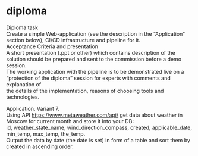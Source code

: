 # diploma
Diploma task  
Create a simple Web-application (see the description in the “Application” section below), CI/CD infrastructure and pipeline for it.  
Acceptance Criteria and presentation  
A short presentation (.ppt or other) which contains description of the solution should be prepared and sent to the commission before a demo session.  
The working application with the pipeline is to be demonstrated live on a “protection of the diploma” session for experts with comments and explanation of  
the details of the implementation, reasons of choosing tools and technologies.  
  
  
  
  
Application.
Variant 7.  
Using API https://www.metaweather.com/api/ get data about weather in Moscow for current month and store it into your DB:  
id, weather_state_name, wind_direction_compass, created, applicable_date, min_temp, max_temp, the_temp.  
Output the data by date (the date is set) in form of a table and sort them by created in ascending order.  
  
